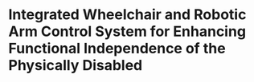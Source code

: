 # Integrated Wheelchair and Robotic Arm Control System for Enhancing Functional Independence of the Physically Disabled

